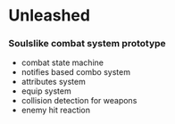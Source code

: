 # Unleashed

<h3>Soulslike combat system prototype</h3>

- combat state machine
- notifies based combo system
- attributes system
- equip system
- collision detection for weapons
- enemy hit reaction
